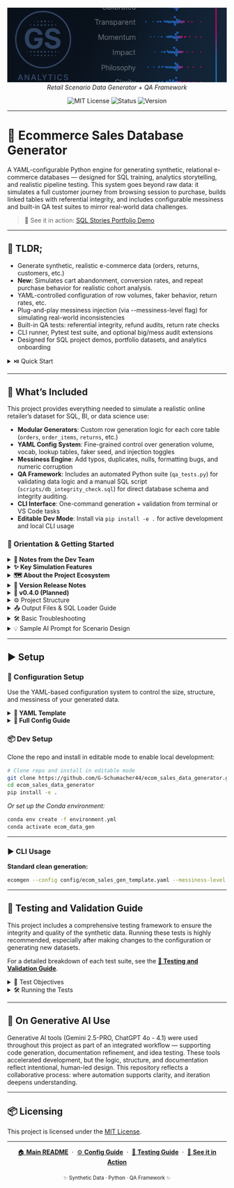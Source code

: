 <p align="center">
  <img src="repo_files/dark_logo_banner.png" width="1000"/>
  <br>
  <em>Retail Scenario Data Generator + QA Framework</em>
</p>

<p align="center">
  <img alt="MIT License" src="https://img.shields.io/badge/license-MIT-blue">
  <img alt="Status" src="https://img.shields.io/badge/status-alpha-lightgrey">
  <img alt="Version" src="https://img.shields.io/badge/version-v0.3.0-blueviolet">
</p>

---

# 🛒 Ecommerce Sales Database Generator

A YAML-configurable Python engine for generating synthetic, relational e-commerce databases — designed for SQL training, analytics storytelling, and realistic pipeline testing. This system goes beyond raw data: it simulates a full customer journey from browsing session to purchase, builds linked tables with referential integrity, and includes configurable messiness and built-in QA test suites to mirror real-world data challenges.
>📸 See it in action: [SQL Stories Portfolio Demo](https://github.com/G-Schumacher44/sql_stories_portfolio_demo)

___

## 🧩 TLDR;

- Generate synthetic, realistic e-commerce data (orders, returns, customers, etc.)
- **New:** Simulates cart abandonment, conversion rates, and repeat purchase behavior for realistic cohort analysis.
- YAML-controlled configuration of row volumes, faker behavior, return rates, etc.
- Plug-and-play messiness injection (via --messiness-level flag) for simulating real-world inconsistencies 
- Built-in QA tests: referential integrity, refund audits, return rate checks
- CLI runner, Pytest test suite, and optional big/mess audit extensions
- Designed for SQL project demos, portfolio datasets, and analytics onboarding

<details>
<summary> ⏯️ Quick Start</summary>

1. Clone the repository  
   ```bash
   git clone https://github.com/G-Schumacher44/ecom_sales_data_generator.git
   cd ecom_sales_data_generator
   # Install in editable mode
   pip install -e .
   ```

2. Run the CLI      
    ```bash
    ecomgen --config config/ecom_sales_gen_template.yaml --messiness-level none
    ```
</details>

---

## 📐 What’s Included

This project provides everything needed to simulate a realistic online retailer’s dataset for SQL, BI, or data science use:

- **Modular Generators**: Custom row generation logic for each core table (`orders`, `order_items`, `returns`, etc.)
- **YAML Config System**: Fine-grained control over generation volume, vocab, lookup tables, faker seed, and injection toggles
- **Messiness Engine**: Add typos, duplicates, nulls, formatting bugs, and numeric corruption
- **QA Framework**: Includes an automated Python suite (`qa_tests.py`) for validating data logic and a manual SQL script (`scripts/db_integrity_check.sql`) for direct database schema and integrity auditing.
- **CLI Interface**: One-command generation + validation from terminal or VS Code tasks
- **Editable Dev Mode**: Install via `pip install -e .` for active development and local CLI usage


### 🧭 Orientation & Getting Started

<details>
<summary><strong>🧠 Notes from the Dev Team</strong></summary>
<br>

**Task and Purpose**

I built this system to reinforce, refresh, and evaluate my SQL skills through practical, repeatable analysis. Rather than relying on static datasets, I wanted something dynamic — a way to simulate the kinds of data challenges analysts face every day, with full control over volume, structure, and messiness.

**Why build a system and not just a script?**

This tool doesn’t just generate data — it builds a complete relational database simulation. I designed a system to go beyond isolated datasets by embedding referential logic, conditionally required fields, and analytical scenarios into the generation process.

You can see this engine in action in the [SQL Stories Portfolio Demo](https://github.com/G-Schumacher44/sql_stories_portfolio_demo), where I use AI-generated prompts to simulate realistic business scenarios and investigative workflows. This pairing gives me an unlimited sandbox to practice SQL storytelling, data diagnostics, and real-world problem solving — all powered by the datasets generated here.

**Human-readable. YAML-driven. Designed for learning.**

</details>

<details>
<summary><strong> ✨ Key Simulation Features </strong></summary>
<br>

This generator goes beyond simple row creation by simulating a complete, interconnected e-commerce ecosystem.

- **Full Sales Funnel**: Models the entire customer journey from browsing to purchase. It generates a large volume of `shopping_carts` and then "converts" a small, configurable percentage into `orders`, realistically simulating cart abandonment.
- **Time-Aware Customer Behavior**: Simulates customer return visits over a one-year period. The likelihood of a repeat purchase is tied to `loyalty_tier`, and the time between visits is randomized, creating rich data for cohort analysis.
- **Nuanced Cart Abandonment**: The simulation distinguishes between carts that are abandoned with items still in them and carts that are explicitly emptied by the user, providing deeper insight into user intent.
- **Detailed Cart Lifecycle**: Each cart and cart item now includes `created_at`, `updated_at`, and `added_at` timestamps, allowing for granular analysis of shopping session duration and user behavior within the cart.
- **Dynamic Returns**: The number of returns is not fixed but is generated as a percentage of total orders, ensuring that return volumes scale realistically with sales.
- **Contextual Messiness**: The messiness engine can inject not just random noise but also contextual issues, like biased return reasons based on product category or seasonal sales spikes during holiday months.
- **Channel-Specific Behavior**: Models distinct customer behavior based on their acquisition channel (`signup_channel`), influencing their purchase frequency, return rates, and even product category preferences.
- **Earned Customer Value**: Customer `loyalty_tier` and `clv_bucket` are not pre-assigned but are calculated and "earned" based on their cumulative spending over time, creating a realistic progression of customer value.
- **Long-Tail Churn & Reactivation**: The simulation now includes logic for long-term customer churn and a configurable probability for dormant customers to reactivate after a long period, adding valuable edge cases for analysis.

</details>

<details>

<summary><strong>🗺️ About the Project Ecosystem</strong></summary>

This repository is one part of a larger, interconnected set of projects. Here’s how they fit together:

*   **ecom_sales_data_generator (This Repository)** `(The Engine)`
    *   A custom Python package that produces the realistic, synthetic e-commerce data used in all the case studies. It's the source of truth for the data.
*   **[sql_stories_skills_builder](https://github.com/G-Schumacher44/sql_stories_skills_builder)** `(Learning Lab)`
    *   The public-facing skill-building suite. This is the main "product" where my published story modules are available for the community to use for practice and learning.
*   **[`sql_stories_portfolio_demo`](https://github.com/G-Schumacher44/sql_stories_portfolio_demo/tree/main)** `(The Showcase)`
    *   A curated and polished version of the best case studies, designed specifically to be a professional portfolio. It demonstrates the practical application of the tools and data from the other repositories.

</details> 

<details>
<summary><strong>🫆 Version Release Notes</strong></summary>

### ✅ v0.3.0 (Current)

This release introduces a major leap in simulation depth, focusing on realistic customer behavior, detailed financial modeling, and enhanced data quality.

#### 📈 Customer Behavior & Funnel Analysis
- **Enriched Cart & Session Analysis**: Added detailed timestamps (`created_at`, `updated_at`, `added_at`) and distinguished between `abandoned` and `emptied` carts for granular analysis of user intent.
- **Advanced Behavioral Modeling**: Introduced highly stratified customer behavior based on `signup_channel` and `loyalty_tier`, influencing repeat purchase rates, timing, and product preferences.
- **Earned Customer Status**: Implemented logic for customers to "earn" their `loyalty_tier` and `clv_bucket` based on cumulative spend, creating a realistic customer lifecycle.
- **Long-Tail Churn & Reactivation**: Added simulation of long-term dormancy and customer reactivation for advanced LTV analysis.

#### 💰 Financial & Profitability Analysis
- **Detailed Financial Modeling**: Integrated `cost_price` for COGS, `discount_amount` for promotions, `actual_shipping_cost` for shipping profitability, and `payment_processing_fee` for transaction costs, enabling precise net margin analysis.

#### 🧰 Data Quality & Realism
- **Enhanced Refund Realism**: Refund logic is now driven by the `reason` for the return, with configurable probabilities for full vs. partial refunds.
- **Seasonal & Event-Driven Spikes**: Added `seasonal_factors` and `retention_shocks` to simulate volume spikes and external events, creating non-flat cohort shapes.
- **Improved Schema & Data Integrity**: Added composite primary keys and foreign key constraints to the auto-generated `load_data.sql` script and fixed data generation logic to prevent duplicate line items.
---
### ✅ v0.2.0
- **Full Funnel Simulation**: Added `shopping_carts` and `cart_items` to model the complete customer journey from browsing session to purchase.
- **Realistic Conversion Modeling**: Introduced a configurable `conversion_rate` to simulate cart abandonment and a `repeat_purchase_settings` block to model customer lifecycle behavior.
- **Enhanced for Cohort Analysis**: The generator now creates time-aware repeat purchase data based on customer loyalty tiers, enabling realistic retention and LTV analysis.

---

### ✅ v0.1.0

- First production-ready release
- YAML-driven sales data generator with support for:
  - orders, order_items, returns, customers, and products
  - messiness injection (light/medium/heavy)
  - embedded CLI and Pytest-driven QA suite
  - config validation and baseline data audits
- Tested with `SQL Stories` for simulated analytics workflows

</details>

<details>
<summary><strong>🔮 v0.4.0 (Planned)</strong></summary>

- **Marketing Attribution & Coupon Codes**: Introduce a `promotions` table and logic for applying coupon codes at checkout, allowing for analysis of campaign effectiveness and discount strategies.
- **Dynamic Inventory & Stockouts**: Evolve the static `product_catalog` into a dynamic inventory system where purchases deplete stock levels, potentially leading to stockouts that affect cart conversion.
- **Shipping & Fulfillment Lead Times**: Add `ship_date` and `delivery_date` to the `orders` table to simulate fulfillment lead times and analyze the impact of shipping speed on customer satisfaction.
- **Customer-Level Messiness**: Introduce more targeted messiness, such as customers changing their shipping address or having multiple accounts that need to be merged.
</details>
</details> 

<details>
<summary>⚙️ Project Structure</summary>

```
ecom_sales_data_generator/
├── config/                          # YAML config templates for data generation
│   └── ecom_sales_gen_template.yaml
├── output/                          # Output folder for generated CSVs (ignored by Git)
├── src/                             # Main package source
│   ├── __init__.py
│   ├── ecomgen                      # CLI entrypoint
│   ├── generators/                 # Core row generators (orders, returns, etc.)
│   ├── pytests/                    # Pytest-based unit tests
│   │   ├── test_config_integrity.py
│   │   ├── test_config_linting.py
│   │   └── test_data_quality_rules.py
│   ├── tests/                      # CLI-based test modules
│   │   ├── big_audit.py
│   │   ├── mess_audit.py
│   │   └── qa_tests.py
│   └── utils/                      # Shared utilities (config loading, date helpers, etc.)
├── build/                           # Local build artifacts (ignored)
├── pyproject.toml                  # Build system and project metadata
├── environment.yml                 # Conda environment for dev setup
├── requirements.txt                # Optional pip requirements (mirrors env)
├── README.md
├── LICENSE
└── .gitignore
```

</details>

<details>

<summary> 📤 Output Files & SQL Loader Guide</summary> 

#### Expected Data Exports

After running the generator, you'll find in the `output/` folder:
- `orders.csv`, `order_items.csv`, `returns.csv`, etc.
- `load_data.sql` — A ready-to-run script for loading data into Postgres or SQLite.

#### `load_data.sql` (for SQLite)
A script, generated from your YAML table schema, that builds the database from your data.
  - This script includes:
    - `CREATE TABLE` statements with inferred schema
    - `COPY` or `INSERT` statements to populate the tables
  - How to Use load_data.sql
    1. Open your SQL client (e.g., pgAdmin, DBeaver, terminal psql, SQLite CLI).
	2. Connect to your database (Postgres or SQLite recommended).
	3. Run the script:

For SQLite:
```bash
sqlite3 your_database.db < output/load_data.sql
```
>This creates all tables and imports your data — ready for analysis or training.
___

</details>

<details>

<summary>🛠️ Basic Troubleshooting</summary>

- **`ModuleNotFoundError` for `ecomgen`?**  
  Make sure you ran `pip install -e .` from the project root.

- **`yaml.YAMLError` when loading config?**  
  Check your indentation — YAML is very picky!

- **Output files not showing up?**  
  Confirm you ran the generator and check the `output/` folder.

</details>

<details>

<summary>💡 Sample AI Prompt for Scenario Design</summary>

Use this data generator alongside AI to create realistic business analysis scenarios. For the best results, upload your generated database to enable context-aware assistance.

```text
I have a synthetic e-commerce dataset with tables for orders, returns, customers, and products. 
Please help me design a business scenario that reflects a real-world problem an analyst might face.

Include a short background, 2–3 guiding business questions, and examples of SQL queries that could help answer them.
```

</details>

---

## ▶️ Setup 

### 🔩 Configuration Setup

Use the YAML-based configuration system to control the size, structure, and messiness of your generated data.

<details>
<summary><strong>🧰 YAML Template</strong></summary>

- **File:** [`📝 ecom_sales_gen_template.yaml`](config/ecom_sales_gen_template.yaml)
- **Purpose:** Defines how much data is generated, what kind of products are included, and the messiness level of the output.  
- **Use case:** Start here for most use cases. Adjust row counts, return rates, vocab, etc.

</details>

<details>
<summary><strong>📖 Full Config Guide</strong></summary>

- **File:** [`📘 CONFIG_GUIDE.md`](./CONFIG_GUIDE.md)
- **Purpose:** Explains how the YAML configuration works 
- **Use case:** Perfect when you're creating your own custom scenario or tweaking advanced parameters

</details>

### 📦 Dev Setup

Clone the repo and install in editable mode to enable local development:

```bash
# Clone repo and install in editable mode
git clone https://github.com/G-Schumacher44/ecom_sales_data_generator.git
cd ecom_sales_data_generator
pip install -e .
```

*Or set up the Conda environment:*

```bash
conda env create -f environment.yml
conda activate ecom_data_gen
```
___

### ▶️ CLI Usage

**Standard clean generation:**

```bash
ecomgen --config config/ecom_sales_gen_template.yaml --messiness-level baseline
```

___

## 🧪 Testing and Validation Guide

This project includes a comprehensive testing framework to ensure the integrity and quality of the synthetic data. Running these tests is highly recommended, especially after making changes to the configuration or generating new datasets.

For a detailed breakdown of each test suite, see the [**🧪 Testing and Validation Guide**](./TESTING_GUIDE.md).

<details>
<summary>🎯 Test Objectives</summary>

- **Config Integrity:** Ensure the YAML config is correctly structured and all required parameters are present.
- **Data Quality Rules:** Validate linkages (e.g., `order_id` in `returns` exists in `orders`), logic (e.g., refund ≤ order total), and schema expectations.
- **Messiness Audits:** Assess the applied messiness level (e.g., null injection, typos, formatting issues).

</details>

<details>
<summary>🛠️ Running the Tests</summary>

The two primary ways to test the system are:
1.  **Main QA Suite**: This runs automatically with the `ecomgen` command and validates the final data output.
2.  **Pytest Suite**: This is for developers to test the core logic in isolation.

- `test_config_integrity.py` – Confirms all required YAML fields exist
- `test_config_linting.py` – Lints YAML for structure and syntax
- `test_data_quality_rules.py` – Validates core business rules (e.g., referential integrity)

**Run them:**
```bash
pytest src/pytests/
```

</details>

___

## 🤝 On Generative AI Use

Generative AI tools (Gemini 2.5-PRO, ChatGPT 4o - 4.1) were used throughout this project as part of an integrated workflow — supporting code generation, documentation refinement, and idea testing. These tools accelerated development, but the logic, structure, and documentation reflect intentional, human-led design. This repository reflects a collaborative process: where automation supports clarity, and iteration deepens understanding.

---

## 📦 Licensing

This project is licensed under the [MIT License](LICENSE).</file>

___

<p align="center">
  <a href="README.md">🏠 <b>Main README</b></a>
  &nbsp;·&nbsp;
  <a href="CONFIG_GUIDE.md">⚙️ <b>Config Guide</b></a>
  &nbsp;·&nbsp;
  <a href="TESTING_GUIDE.md">🧪 <b>Testing Guide</b></a>
  &nbsp;·&nbsp;
  <a href="https://github.com/G-Schumacher44/sql_stories_portfolio_demo">📸 <b>See it in Action</b></a>
</p>

<p align="center">
  <sub>✨ Synthetic Data · Python · QA Framework ✨</sub>
</p>